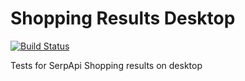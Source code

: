 # Shopping Results Desktop

[![Build Status](https://travis-ci.org/serpapi/test-shopping-results-desktop.svg?branch=master)](https://travis-ci.org/serpapi/test-shopping-results-desktop)

Tests for SerpApi Shopping results on desktop
